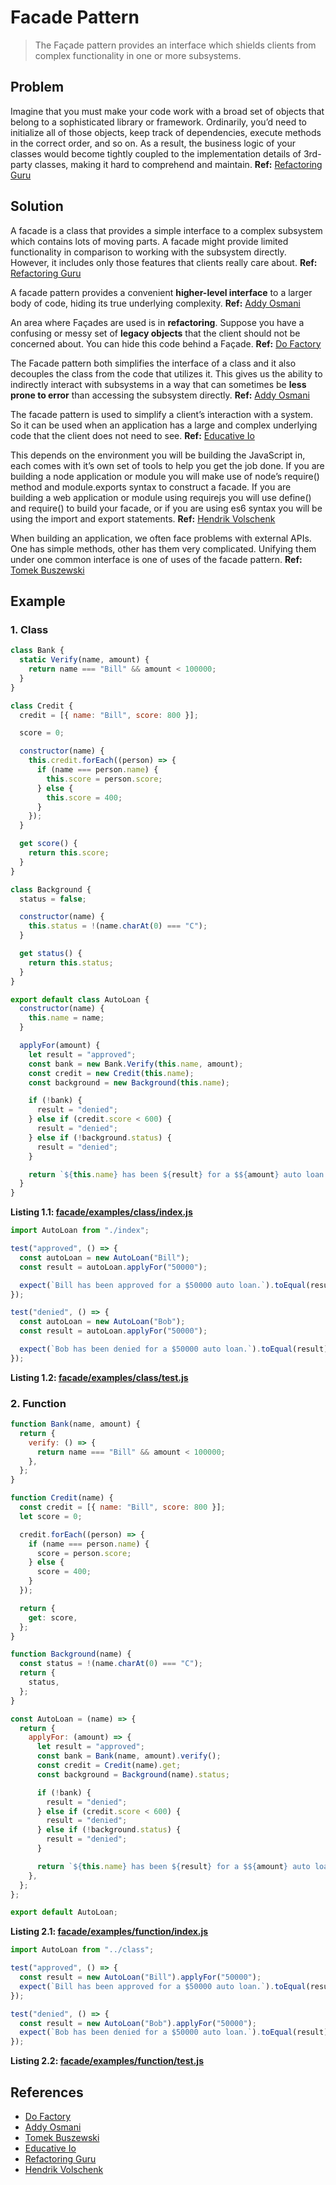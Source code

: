 # Facade Pattern
>The Façade pattern provides an interface which shields clients from complex functionality in one or more subsystems.

## Problem

Imagine that you must make your code work with a broad set of objects that belong to a sophisticated library or framework. Ordinarily, you’d need to initialize all of those objects, keep track of dependencies, execute methods in the correct order, and so on. As a result, the business logic of your classes would become tightly coupled to the implementation details of 3rd-party classes, making it hard to comprehend and maintain. __Ref:__ [Refactoring Guru]

## Solution



A facade is a class that provides a simple interface to a complex subsystem which contains lots of moving parts. A facade might provide limited functionality in comparison to working with the subsystem directly. However, it includes only those features that clients really care about. __Ref:__ [Refactoring Guru]

A facade pattern provides a convenient **higher-level interface** to a larger body of code, hiding its true underlying complexity. __Ref:__ [Addy Osmani]

An area where Façades are used is in **refactoring**. Suppose you have a confusing or messy set of **legacy objects** that the client should not be concerned about. You can hide this code behind a Façade. __Ref:__ [Do Factory]

The Facade pattern both simplifies the interface of a class and it also decouples the class from the code that utilizes it. This gives us the ability to indirectly interact with subsystems in a way that can sometimes be **less prone to error** than accessing the subsystem directly. __Ref:__ [Addy Osmani]

The facade pattern is used to simplify a client’s interaction with a system. So it can be used when an application has a large and complex underlying code that the client does not need to see. __Ref:__ [Educative Io]

This depends on the environment you will be building the JavaScript in, each comes with it’s own set of tools to help you get the job done.
If you are building a node application or module you will make use of node’s require() method and module.exports syntax to construct a facade.
If you are building a web application or module using requirejs you will use define() and require() to build your facade, or if you are using es6 syntax you will be using the import and export statements. __Ref:__ [Hendrik Volschenk]

When building an application, we often face problems with external APIs. One has simple methods, other has them very complicated. Unifying them under one common interface is one of uses of the facade pattern. __Ref:__ [Tomek Buszewski]

## Example

### 1. Class
```javascript
class Bank {
  static Verify(name, amount) {
    return name === "Bill" && amount < 100000;
  }
}

class Credit {
  credit = [{ name: "Bill", score: 800 }];

  score = 0;

  constructor(name) {
    this.credit.forEach((person) => {
      if (name === person.name) {
        this.score = person.score;
      } else {
        this.score = 400;
      }
    });
  }

  get score() {
    return this.score;
  }
}

class Background {
  status = false;

  constructor(name) {
    this.status = !(name.charAt(0) === "C");
  }

  get status() {
    return this.status;
  }
}

export default class AutoLoan {
  constructor(name) {
    this.name = name;
  }

  applyFor(amount) {
    let result = "approved";
    const bank = new Bank.Verify(this.name, amount);
    const credit = new Credit(this.name);
    const background = new Background(this.name);

    if (!bank) {
      result = "denied";
    } else if (credit.score < 600) {
      result = "denied";
    } else if (!background.status) {
      result = "denied";
    }

    return `${this.name} has been ${result} for a $${amount} auto loan.`;
  }
}

```
__Listing 1.1: [facade/examples/class/index.js](https://github.com/patternsandbox/javascript/blob/main/patterns/facade/examples/class/index.js)__
```javascript
import AutoLoan from "./index";

test("approved", () => {
  const autoLoan = new AutoLoan("Bill");
  const result = autoLoan.applyFor("50000");

  expect(`Bill has been approved for a $50000 auto loan.`).toEqual(result);
});

test("denied", () => {
  const autoLoan = new AutoLoan("Bob");
  const result = autoLoan.applyFor("50000");

  expect(`Bob has been denied for a $50000 auto loan.`).toEqual(result);
});

```
__Listing 1.2: [facade/examples/class/test.js](https://github.com/patternsandbox/javascript/blob/main/patterns/facade/examples/class/test.js)__

### 2. Function
```javascript
function Bank(name, amount) {
  return {
    verify: () => {
      return name === "Bill" && amount < 100000;
    },
  };
}

function Credit(name) {
  const credit = [{ name: "Bill", score: 800 }];
  let score = 0;

  credit.forEach((person) => {
    if (name === person.name) {
      score = person.score;
    } else {
      score = 400;
    }
  });

  return {
    get: score,
  };
}

function Background(name) {
  const status = !(name.charAt(0) === "C");
  return {
    status,
  };
}

const AutoLoan = (name) => {
  return {
    applyFor: (amount) => {
      let result = "approved";
      const bank = Bank(name, amount).verify();
      const credit = Credit(name).get;
      const background = Background(name).status;

      if (!bank) {
        result = "denied";
      } else if (credit.score < 600) {
        result = "denied";
      } else if (!background.status) {
        result = "denied";
      }

      return `${this.name} has been ${result} for a $${amount} auto loan.`;
    },
  };
};

export default AutoLoan;

```
__Listing 2.1: [facade/examples/function/index.js](https://github.com/patternsandbox/javascript/blob/main/patterns/facade/examples/function/index.js)__
```javascript
import AutoLoan from "../class";

test("approved", () => {
  const result = new AutoLoan("Bill").applyFor("50000");
  expect(`Bill has been approved for a $50000 auto loan.`).toEqual(result);
});

test("denied", () => {
  const result = new AutoLoan("Bob").applyFor("50000");
  expect(`Bob has been denied for a $50000 auto loan.`).toEqual(result);
});

```
__Listing 2.2: [facade/examples/function/test.js](https://github.com/patternsandbox/javascript/blob/main/patterns/facade/examples/function/test.js)__

## References
- [Do Factory]
- [Addy Osmani]
- [Tomek Buszewski]
- [Educative Io]
- [Refactoring Guru]
- [Hendrik Volschenk]

[Do Factory]: https://www.dofactory.com/javascript/design-patterns/builder
[Addy Osmani]: https://addyosmani.com/resources/essentialjsdesignpatterns/book/
[Tomek Buszewski]: https://dev.to/tomekbuszewski/facade-pattern-in-javascript-3on4
[Educative Io]: https://www.educative.io/collection/page/5429798910296064/5725579815944192/6046230397321216
[Refactoring Guru]: https://refactoring.guru/design-patterns/facade
[Hendrik Volschenk]: https://medium.com/@righteous.trespasser/creating-and-using-facades-in-javascript-2c471ea2af41
